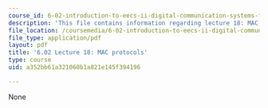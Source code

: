 ```yaml
---
course_id: 6-02-introduction-to-eecs-ii-digital-communication-systems-fall-2012
description: 'This file contains information regarding lecture 18: MAC protocols.'
file_location: /coursemedia/6-02-introduction-to-eecs-ii-digital-communication-systems-fall-2012/a352bb61a321060b1a821e145f394196_MIT6_02F12_lec18.pdf
file_type: application/pdf
layout: pdf
title: '6.02 Lecture 18: MAC protocols'
type: course
uid: a352bb61a321060b1a821e145f394196

---
```

None